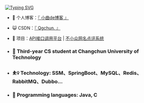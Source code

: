 
[![Typing SVG](https://readme-typing-svg.herokuapp.com?pause=500&lines=Hi+there+%F0%9F%91%8B;I'm+Qgchun)](https://git.io/typing-svg)

- 🌱 个人博客：<a href="http://www.qgchun.icu/" target="_blank">『 小曲de博客 』</a>
- 😺 CSDN：<a href="https://blog.csdn.net/weixin_54040016" target="_blank">『 Qgchun. 』</a>
- 💬 项目：<a href="https://github.com/Qgchun/Qgchun-API" target="_blank">API接口调用平台</a> | <a href="https://github.com/Qgchun/ElegantNiche-Review-System" target="_blank">不小众网名点评系统</a>

- ### 🏫 Third-year CS student at Changchun University of Technology
- ### ⛹️‍♀️ Technology: SSM、SpringBoot、MySQL、Redis、RabbitMQ、Dubbo...
- ### 🔮 Programming languages: Java, C

